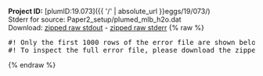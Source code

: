 **Project ID:** [plumID:19.073]({{ '/' | absolute_url }}eggs/19/073/)  
Stderr for source:  Paper2_setup/plumed_mlb_h2o.dat   
Download: [zipped raw stdout](plumed_mlb_h2o.dat.plumed_master.stdout.txt.zip) - [zipped raw stderr](plumed_mlb_h2o.dat.plumed_master.stderr.txt.zip) 
{% raw %}
<pre>
#! Only the first 1000 rows of the error file are shown below
#! To inspect the full error file, please download the zipped raw stderr file above
</pre>
{% endraw %}
